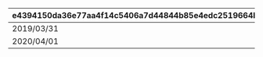 |e4394150da36e77aa4f14c5406a7d44844b85e4edc2519664b011a73e664cdaf|04a2c2cfd8a58da7532b23fc0668d83beb437698d39ff2f3d671c3cf45841ab5|e83eca6c70be1b82b656b70c03e2a025dd65c2b8f666b0992e4a9c367e55c0ac|c1164ca55fc316e06dbf62c460e17d57198792246010c04320cc2d53a9283239|e6f13009289d7cd22938917f2cd0cfbacbe30adc473238335b2063c25d40dcd7|217bb3c910f7e9ee616cc18704fecca6cd0474f11b767be38782ed68336c8f5d|2f8e76087522cc9d79cf707c1133971397967879b506bfa45286f72d05ced77a|c1a77d95ce719f82ce676eb92f0651b975f3b3a8568b17b30e0beab28f6adb3c|0a81a267b2a72a3239ce705fabf4007f176e0c2ed3e1dc8e0631babaa720196b|2aeae5ad88ef9785702f74ec644a53315baaa9c1c002760cc563deda9abf3271|
| --- | --- | --- | --- | --- | --- | --- | --- | --- | --- |
|2019/03/31|2019/04/01 22:00:00|2019/04/01 23:59:59|1001|1001200|0|1001100|2019/03/31|2019/04/02 5:00:00|2019/04/08 23:59:59|
|2020/04/01|2020/04/01|2020/04/01 23:59:59|1002|1002200|1001|1002100|2020/04/01|2020/04/02 5:00:00|2020/04/08 23:59:59|